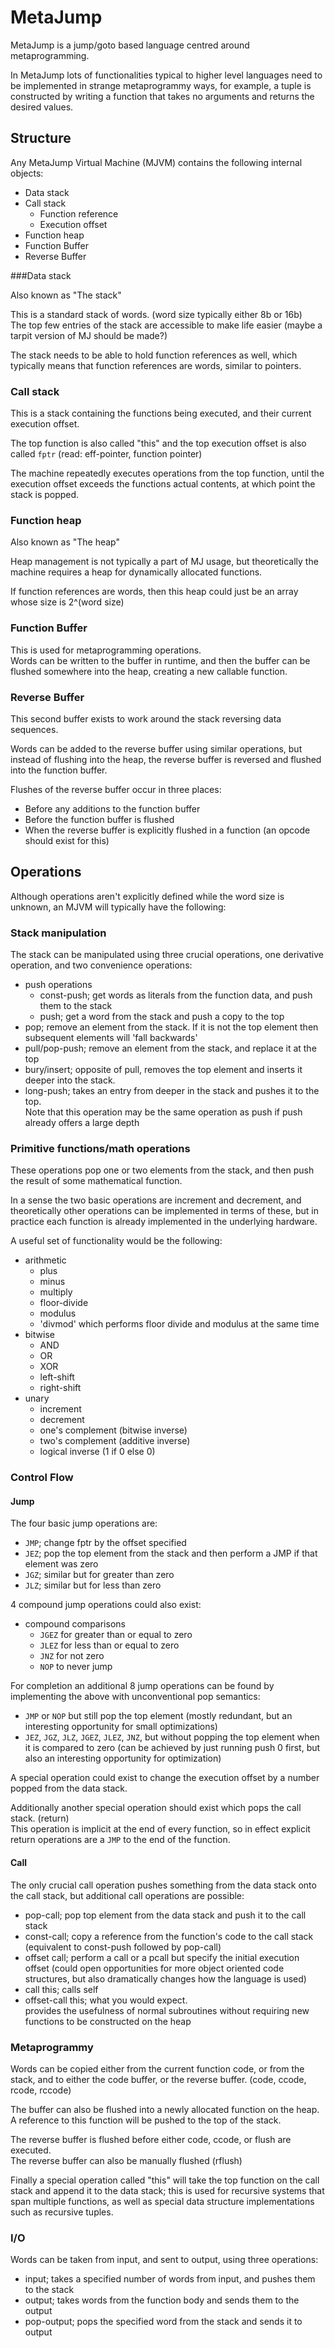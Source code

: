 
MetaJump
========

MetaJump is a jump/goto based language centred around metaprogramming.

In MetaJump lots of functionalities typical to higher level languages need to be implemented in strange metaprogrammy ways, for example, a tuple is constructed by writing a function that takes no arguments and returns the desired values.

Structure
---------

Any MetaJump Virtual Machine (MJVM) contains the following internal objects:  
 * Data stack
 * Call stack
   * Function reference
   * Execution offset
 * Function heap
 * Function Buffer
 * Reverse Buffer

###Data stack

Also known as "The stack"

This is a standard stack of words. (word size typically either 8b or 16b)  
The top few entries of the stack are accessible to make life easier (maybe a tarpit version of MJ should be made?)

The stack needs to be able to hold function references as well, which typically means that function references are words, similar to pointers.

### Call stack

This is a stack containing the functions being executed, and their current execution offset.

The top function is also called "this" and the top execution offset is also called `fptr` (read: eff-pointer, function pointer)

The machine repeatedly executes operations from the top function, until the execution offset exceeds the functions actual contents, at which point the stack is popped.

### Function heap

Also known as "The heap"

Heap management is not typically a part of MJ usage, but theoretically the machine requires a heap for dynamically allocated functions.  

If function references are words, then this heap could just be an array whose size is 2^(word size)

### Function Buffer

This is used for metaprogramming operations.  
Words can be written to the buffer in runtime, and then the buffer can be flushed somewhere into the heap, creating a new callable function.

### Reverse Buffer

This second buffer exists to work around the stack reversing data sequences.  

Words can be added to the reverse buffer using similar operations, but instead of flushing into the heap, the reverse buffer is reversed and flushed into the function buffer.

Flushes of the reverse buffer occur in three places:
 * Before any additions to the function buffer
 * Before the function buffer is flushed
 * When the reverse buffer is explicitly flushed in a function (an opcode should exist for this)

Operations
----------

Although operations aren't explicitly defined while the word size is unknown, an MJVM will typically have the following:

### Stack manipulation

The stack can be manipulated using three crucial operations, one derivative operation, and two convenience operations:
 * push operations
   * const-push; get words as literals from the function data, and push them to the stack
   * push; get a word from the stack and push a copy to the top
 * pop; remove an element from the stack. If it is not the top element then subsequent elements will 'fall backwards'
 * pull/pop-push; remove an element from the stack, and replace it at the top
 * bury/insert; opposite of pull, removes the top element and inserts it deeper into the stack.
 * long-push; takes an entry from deeper in the stack and pushes it to the top.  
    Note that this operation may be the same operation as push if push already offers a large depth

### Primitive functions/math operations

These operations pop one or two elements from the stack, and then push the result of some mathematical function.

In a sense the two basic operations are increment and decrement, and theoretically other operations can be implemented in terms of these, but in practice each function is already implemented in the underlying hardware.

A useful set of functionality would be the following:
 * arithmetic
   * plus
   * minus
   * multiply
   * floor-divide
   * modulus
   * 'divmod' which performs floor divide and modulus at the same time
 * bitwise
   * AND
   * OR
   * XOR
   * left-shift
   * right-shift
 * unary
   * increment
   * decrement
   * one's complement (bitwise inverse)
   * two's complement (additive inverse)
   * logical inverse (1 if 0 else 0)

### Control Flow

#### Jump

The four basic jump operations are:
 * `JMP`; change fptr by the offset specified
 * `JEZ`; pop the top element from the stack and then perform a JMP if that element was zero
 * `JGZ`; similar but for greater than zero
 * `JLZ`; similar but for less than zero

4 compound jump operations could also exist:
 * compound comparisons
   * `JGEZ` for greater than or equal to zero
   * `JLEZ` for less than or equal to zero
   * `JNZ`  for not zero
   * `NOP`  to never jump

For completion an additional 8 jump operations can be found by implementing the above with unconventional pop semantics:
 * `JMP` or `NOP` but still pop the top element (mostly redundant, but an interesting opportunity for small optimizations)
 * `JEZ`, `JGZ`, `JLZ`, `JGEZ`, `JLEZ`, `JNZ`, but without popping the top element when it is compared to zero (can be achieved by just running push 0 first, but also an interesting opportunity for optimization)

A special operation could exist to change the execution offset by a number popped from the data stack.

Additionally another special operation should exist which pops the call stack. (return)  
This operation is implicit at the end of every function, so in effect explicit return operations are a `JMP` to the end of the function.

#### Call

The only crucial call operation pushes something from the data stack onto the call stack, but additional call operations are possible:
 * pop-call; pop top element from the data stack and push it to the call stack
 * const-call; copy a reference from the function's code to the call stack (equivalent to const-push followed by pop-call)
 * offset call; perform a call or a pcall but specify the initial execution offset (could open opportunities for more object oriented code structures, but also dramatically changes how the language is used)
 * call this; calls self
 * offset-call this; what you would expect.  
    provides the usefulness of normal subroutines without requiring new functions to be constructed on the heap

### Metaprogrammy

Words can be copied either from the current function code, or from the stack, and to either the code buffer, or the reverse buffer.
(code, ccode, rcode, rccode)

The buffer can also be flushed into a newly allocated function on the heap.  
A reference to this function will be pushed to the top of the stack.

The reverse buffer is flushed before either code, ccode, or flush are executed.  
The reverse buffer can also be manually flushed (rflush)

Finally a special operation called "this" will take the top function on the call stack and append it to the data stack; this is used for recursive systems that span multiple functions, as well as special data structure implementations such as recursive tuples.

### I/O

Words can be taken from input, and sent to output, using three operations:
 * input; takes a specified number of words from input, and pushes them to the stack
 * output; takes words from the function body and sends them to the output
 * pop-output; pops the specified word from the stack and sends it to output
